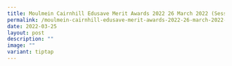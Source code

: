 ```yaml
---
title: Moulmein Cairnhill Edusave Merit Awards 2022 26 March 2022 (Session 3)
permalink: /moulmein-cairnhill-edusave-merit-awards-2022-26-march-2022-session-3/
date: 2022-03-25
layout: post
description: ""
image: ""
variant: tiptap
---
```

